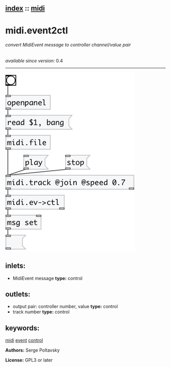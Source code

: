 [index](index.html) :: [midi](category_midi.html)
---

# midi.event2ctl

###### convert MidiEvent message to controller channel/value pair

*available since version:* 0.4

---




[![example](../examples/img/midi.event2ctl.jpg)](../examples/pd/midi.event2ctl.pd)









## inlets:

* MidiEvent message 
__type:__ control<br>



## outlets:

* output pair: controller number, value
__type:__ control<br>
* track number
__type:__ control<br>



## keywords:

[midi](keywords/midi.html)
[event](keywords/event.html)
[control](keywords/control.html)






**Authors:** Serge Poltavsky




**License:** GPL3 or later





